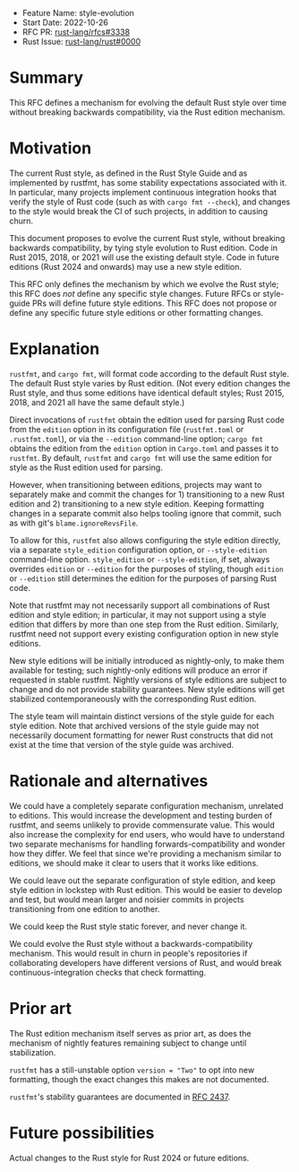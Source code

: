 - Feature Name: style-evolution
- Start Date: 2022-10-26
- RFC PR: [rust-lang/rfcs#3338](https://github.com/rust-lang/rfcs/pull/3338)
- Rust Issue: [rust-lang/rust#0000](https://github.com/rust-lang/rust/issues/0000)

# Summary
[summary]: #summary

This RFC defines a mechanism for evolving the default Rust style over time
without breaking backwards compatibility, via the Rust edition mechanism.

# Motivation
[motivation]: #motivation

The current Rust style, as defined in the Rust Style Guide and as implemented
by rustfmt, has some stability expectations associated with it. In particular,
many projects implement continuous integration hooks that verify the style of
Rust code (such as with `cargo fmt --check`), and changes to the style would
break the CI of such projects, in addition to causing churn.

This document proposes to evolve the current Rust style, without breaking
backwards compatibility, by tying style evolution to Rust edition. Code in Rust
2015, 2018, or 2021 will use the existing default style. Code in future
editions (Rust 2024 and onwards) may use a new style edition.

This RFC only defines the mechanism by which we evolve the Rust style; this RFC
does *not* define any specific style changes. Future RFCs or style-guide PRs
will define future style editions. This RFC does not propose or define any
specific future style editions or other formatting changes.

# Explanation
[explanation]: #explanation

`rustfmt`, and `cargo fmt`, will format code according to the default Rust
style. The default Rust style varies by Rust edition. (Not every edition
changes the Rust style, and thus some editions have identical default styles;
Rust 2015, 2018, and 2021 all have the same default style.)

Direct invocations of `rustfmt` obtain the edition used for parsing Rust code
from the `edition` option in its configuration file (`rustfmt.toml` or
`.rustfmt.toml`), or via the `--edition` command-line option; `cargo fmt`
obtains the edition from the `edition` option in `Cargo.toml` and passes it to
`rustfmt`. By default, `rustfmt` and `cargo fmt` will use the same edition for
style as the Rust edition used for parsing.

However, when transitioning between editions, projects may want to separately
make and commit the changes for 1) transitioning to a new Rust edition and 2)
transitioning to a new style edition. Keeping formatting changes in a separate
commit also helps tooling ignore that commit, such as with git's
`blame.ignoreRevsFile`.

To allow for this, `rustfmt` also allows configuring the style edition
directly, via a separate `style_edition` configuration option, or
`--style-edition` command-line option. `style_edition` or `--style-edition`, if
set, always overrides `edition` or `--edition` for the purposes of styling,
though `edition` or `--edition` still determines the edition for the purposes
of parsing Rust code.

Note that rustfmt may not necessarily support all combinations of Rust edition
and style edition; in particular, it may not support using a style edition that
differs by more than one step from the Rust edition. Similarly, rustfmt need
not support every existing configuration option in new style editions.

New style editions will be initially introduced as nightly-only, to make them
available for testing; such nightly-only editions will produce an error if
requested in stable rustfmt. Nightly versions of style editions are subject to
change and do not provide stability guarantees. New style editions will get
stabilized contemporaneously with the corresponding Rust edition.

The style team will maintain distinct versions of the style guide for each style
edition. Note that archived versions of the style guide may not necessarily
document formatting for newer Rust constructs that did not exist at the time
that version of the style guide was archived.

# Rationale and alternatives
[rationale-and-alternatives]: #rationale-and-alternatives

We could have a completely separate configuration mechanism, unrelated to
editions. This would increase the development and testing burden of rustfmt,
and seems unlikely to provide commensurate value. This would also increase the
complexity for end users, who would have to understand two separate mechanisms
for handling forwards-compatibility and wonder how they differ. We feel that
since we're providing a mechanism similar to editions, we should make it clear
to users that it works like editions.

We could leave out the separate configuration of style edition, and keep style
edition in lockstep with Rust edition. This would be easier to develop and
test, but would mean larger and noisier commits in projects transitioning from
one edition to another.

We could keep the Rust style static forever, and never change it.

We could evolve the Rust style without a backwards-compatibility mechanism.
This would result in churn in people's repositories if collaborating
developers have different versions of Rust, and would break
continuous-integration checks that check formatting.

# Prior art
[prior-art]: #prior-art

The Rust edition mechanism itself serves as prior art, as does the mechanism of
nightly features remaining subject to change until stabilization.

`rustfmt` has a still-unstable option `version = "Two"` to opt into new
formatting, though the exact changes this makes are not documented.

`rustfmt`'s stability guarantees are documented in [RFC
2437](https://github.com/rust-lang/rfcs/pull/2437/).

# Future possibilities
[future-possibilities]: #future-possibilities

Actual changes to the Rust style for Rust 2024 or future editions.
